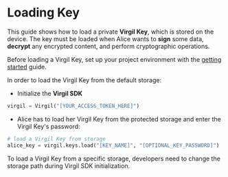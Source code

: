 # Loading Key

This guide shows how to load a private **Virgil Key**, which is stored on the device. The key must be loaded when Alice wants to **sign** some data, **decrypt** any encrypted content, and perform cryptographic operations.

Before loading a Virgil Key, set up your project environment with the [getting started](https://github.com/VirgilSecurity/virgil-python-php/blob/docs-review/documentation/guides/configuration/client.md) guide.

In order to load the Virgil Key from the default storage:

- Initialize the **Virgil SDK**

```python
virgil = Virgil("[YOUR_ACCESS_TOKEN_HERE]")
```

- Alice has to load her Virgil Key from the protected storage and enter the Virgil Key's password:

```python
# load a Virgil Key from storage
alice_key = virgil.keys.load("[KEY_NAME]", "[OPTIONAL_KEY_PASSWORD]")
```

To load a Virgil Key from a specific storage, developers need to change the storage path during Virgil SDK initialization.
